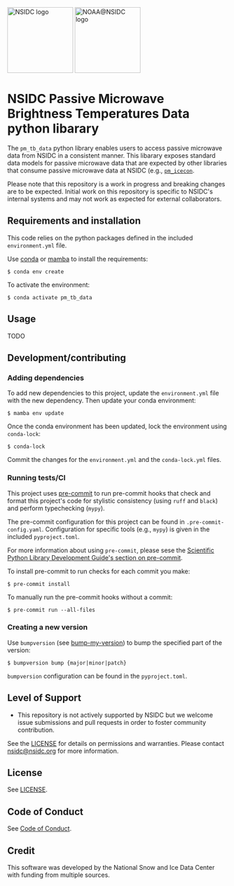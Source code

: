 <img alt="NSIDC logo" src="https://nsidc.org/themes/custom/nsidc/logo.svg" width="150" />
<img alt="NOAA@NSIDC logo" src="https://nsidc.org/sites/default/files/images/Logo/noaa_at_nsidc.png" width="150" />

# NSIDC Passive Microwave Brightness Temperatures Data python libarary

The `pm_tb_data` python library enables users to access passive microwave data
from NSIDC in a consistent manner. This libarary exposes standard data models
for passive microwave data that are expected by other libraries that consume
passive microwave data at NSIDC (e.g., [`pm_icecon`](https://github.com/nsidc/pm_icecon).

Please note that this repository is a work in progress and breaking changes are
to be expected. Initial work on this repository is specific to NSIDC's internal
systems and may not work as expected for external collaborators.

## Requirements and installation

This code relies on the python packages defined in the included
`environment.yml` file.

Use [conda](https://docs.conda.io/en/latest/) or
[mamba](https://mamba.readthedocs.io/en/latest/index.html) to install the
requirements:

```
$ conda env create
```

To activate the environment:

```
$ conda activate pm_tb_data
```

## Usage

TODO

## Development/contributing

### Adding dependencies

To add new dependencies to this project, update the `environment.yml` file with
the new dependency. Then update your conda environment:

```
$ mamba env update
```

Once the conda environment has been updated, lock the environment using `conda-lock`:

```
$ conda-lock
```

Commit the changes for the `environment.yml` and the `conda-lock.yml` files.


### Running tests/CI

This project uses [pre-commit](https://pre-commit.com/) to run pre-commit hooks
that check and format this project's code for stylistic consistency (using
`ruff` and `black`) and perform typechecking (`mypy`).

The pre-commit configuration for this project can be found in
`.pre-commit-config.yaml`. Configuration for specific tools (e.g., `mypy`) is
given in the included `pyproject.toml`.

For more information about using `pre-commit`, please sese the [Scientific
Python Library Development Guide's section on
pre-commit](https://learn.scientific-python.org/development/guides/gha-basic/#pre-commit).

To install pre-commit to run checks for each commit you make:

```
$ pre-commit install
```

To manually run the pre-commit hooks without a commit:

```
$ pre-commit run --all-files
```

### Creating a new version

Use `bumpversion` (see
[bump-my-version](https://github.com/callowayproject/bump-my-version)) to bump
the specified part of the version:

```
$ bumpversion bump {major|minor|patch}
```

`bumpversion` configuration can be found in the `pyproject.toml`.


## Level of Support

* This repository is not actively supported by NSIDC but we welcome issue submissions and
  pull requests in order to foster community contribution.

See the [LICENSE](LICENSE) for details on permissions and warranties. Please contact
nsidc@nsidc.org for more information.


## License

See [LICENSE](LICENSE).


## Code of Conduct

See [Code of Conduct](CODE_OF_CONDUCT.md).


## Credit

This software was developed by the National Snow and Ice Data Center with funding from
multiple sources.
